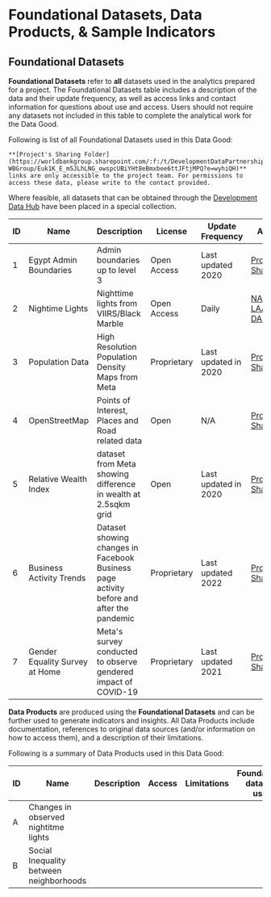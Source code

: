 # Foundational Datasets, Data Products, & Sample Indicators

## Foundational Datasets

**Foundational Datasets** refer to **all** datasets used in the analytics prepared for a project. The Foundational Datasets table includes a description of the data and their update frequency, as well as access links and contact information for questions about use and access. Users should not require any datasets not included in this table to complete the analytical work for the Data Good.

Following is list of all Foundational Datasets used in this Data Good:

```{note}
**[Project's Sharing Folder](https://worldbankgroup.sharepoint.com/:f:/t/DevelopmentDataPartnershipCommunity-WBGroup/Euk1K_E_m5JLhLNG_owspcUBiYHt8eBmxbee6ttJFtjMPQ?e=wyhiQH)** links are only accessible to the project team. For permissions to access these data, please write to the contact provided.
```

Where feasible, all datasets that can be obtained through the [Development Data Hub](https://datacatalog.worldbank.org/home) have been placed in a special collection.

| ID  | Name                           | Description                                                                              | License     | Update Frequency     | Access                                                                                                                                                                                                                                                                                                                                                                                                                                                                                                                 | Contact                                               |
| --- | ------------------------------ | ---------------------------------------------------------------------------------------- | ----------- | -------------------- | ---------------------------------------------------------------------------------------------------------------------------------------------------------------------------------------------------------------------------------------------------------------------------------------------------------------------------------------------------------------------------------------------------------------------------------------------------------------------------------------------------------------------- | ----------------------------------------------------- |
| 1   | Egypt Admin Boundaries         | Admin boundaries up to level 3                                                           | Open Access | Last updated 2020    | [Project SharePoint](https://worldbankgroup.sharepoint.com.mcas.ms/teams/DevelopmentDataPartnershipCommunity-WBGroup/Shared%20Documents/Forms/AllItems.aspx?csf=1&web=1&e=Yvwh8r&cid=fccdf23e%2D94d5%2D48bf%2Db75d%2D0af291138bde&FolderCTID=0x012000CFAB9FF0F938A64EBB297E7E16BDFCFD&id=%2Fteams%2FDevelopmentDataPartnershipCommunity%2DWBGroup%2FShared%20Documents%2FProjects%2FData%20Lab%2FLebanon%20Economic%20Analytics%2FData%2Fshapefiles&viewid=80cdadb3%2D8bb3%2D47ae%2D8b18%2Dc1dd89c373c5)               | [Data Lab](mailto:datalab@worldbank.org)              |
| 2   | Nightime Lights                | Nighttime lights from VIIRS/Black Marble                                                 | Open Access | Daily                | [NASA LAADS DAAC](https://www.earthdata.nasa.gov/eosdis/daacs/laads)                                                                                                                                                                                                                                                                                                                                                                                                                                                                                                     | [Gabriel Vicente](mailto:gvicente@worldbank.org), Data Lab |
| 3   | Population Data                | High Resolution Population Density Maps from Meta                                        | Proprietary | Last updated in 2020 | [Project SharePoint](https://worldbankgroup.sharepoint.com.mcas.ms/teams/DevelopmentDataPartnershipCommunity-WBGroup/Shared%20Documents/Forms/AllItems.aspx?csf=1&web=1&e=Yvwh8r&cid=fccdf23e%2D94d5%2D48bf%2Db75d%2D0af291138bde&FolderCTID=0x012000CFAB9FF0F938A64EBB297E7E16BDFCFD&id=%2Fteams%2FDevelopmentDataPartnershipCommunity%2DWBGroup%2FShared%20Documents%2FProjects%2FData%20Lab%2FLebanon%20Economic%20Analytics%2FData%2Fpopulation&viewid=80cdadb3%2D8bb3%2D47ae%2D8b18%2Dc1dd89c373c5)               | [Sahiti Sarva](mailto:ssarva@worldbank.org), Data Lab |
| 4   | OpenStreetMap                  | Points of Interest, Places and Road related data                                         | Open        | N/A                  | [Project SharePoint](https://worldbankgroup.sharepoint.com.mcas.ms/teams/DevelopmentDataPartnershipCommunity-WBGroup/Shared%20Documents/Forms/AllItems.aspx?csf=1&web=1&e=Yvwh8r&cid=fccdf23e%2D94d5%2D48bf%2Db75d%2D0af291138bde&FolderCTID=0x012000CFAB9FF0F938A64EBB297E7E16BDFCFD&id=%2Fteams%2FDevelopmentDataPartnershipCommunity%2DWBGroup%2FShared%20Documents%2FProjects%2FData%20Lab%2FEgypt%20Economic%20Monitor%2FData%2Fosm&viewid=80cdadb3%2D8bb3%2D47ae%2D8b18%2Dc1dd89c373c5)                          | [Sahiti Sarva](mailto:ssarva@worldbank.org), Data Lab |
| 5   | Relative Wealth Index          | dataset from Meta showing difference in wealth at 2.5sqkm grid                           | Open        | Last updated in 2020 | [Project SharePoint](https://worldbankgroup.sharepoint.com.mcas.ms/teams/DevelopmentDataPartnershipCommunity-WBGroup/Shared%20Documents/Forms/AllItems.aspx?csf=1&web=1&e=Yvwh8r&cid=fccdf23e%2D94d5%2D48bf%2Db75d%2D0af291138bde&FolderCTID=0x012000CFAB9FF0F938A64EBB297E7E16BDFCFD&id=%2Fteams%2FDevelopmentDataPartnershipCommunity%2DWBGroup%2FShared%20Documents%2FProjects%2FData%20Lab%2FEgypt%20Economic%20Monitor%2FData%2Frelative%5Fwealth%5Findex&viewid=80cdadb3%2D8bb3%2D47ae%2D8b18%2Dc1dd89c373c5)    | [Sahiti Sarva](mailto:ssarva@worldbank.org), Data Lab |
| 6   | Business Activity Trends       | Dataset showing changes in Facebook Business page activity before and after the pandemic | Proprietary | Last updated 2022    | [Project SharePoint](https://worldbankgroup.sharepoint.com.mcas.ms/teams/DevelopmentDataPartnershipCommunity-WBGroup/Shared%20Documents/Forms/AllItems.aspx?csf=1&web=1&e=Yvwh8r&cid=fccdf23e%2D94d5%2D48bf%2Db75d%2D0af291138bde&FolderCTID=0x012000CFAB9FF0F938A64EBB297E7E16BDFCFD&id=%2Fteams%2FDevelopmentDataPartnershipCommunity%2DWBGroup%2FShared%20Documents%2FProjects%2FData%20Lab%2FEgypt%20Economic%20Monitor%2FData%2Fbusiness%2Dactivity%2Dtrends&viewid=80cdadb3%2D8bb3%2D47ae%2D8b18%2Dc1dd89c373c5) | [Sahiti Sarva](mailto:ssarva@worldbank.org), Data Lab |
| 7   | Gender Equality Survey at Home | Meta's survey conducted to observe gendered impact of COVID-19                           | Proprietary | Last updated 2021    | [Project SharePoint](https://worldbankgroup.sharepoint.com.mcas.ms/teams/DevelopmentDataPartnershipCommunity-WBGroup/Shared%20Documents/Forms/AllItems.aspx?csf=1&web=1&e=Yvwh8r&cid=fccdf23e%2D94d5%2D48bf%2Db75d%2D0af291138bde&FolderCTID=0x012000CFAB9FF0F938A64EBB297E7E16BDFCFD&id=%2Fteams%2FDevelopmentDataPartnershipCommunity%2DWBGroup%2FShared%20Documents%2FProjects%2FData%20Lab%2FEgypt%20Economic%20Monitor%2FData%2Fgender%2Dequality%2Dsurvey&viewid=80cdadb3%2D8bb3%2D47ae%2D8b18%2Dc1dd89c373c5)   | [Sahiti Sarva](mailto:ssarva@worldbank.org), Data Lab |

**Data Products** are produced using the **Foundational Datasets** and can be further used to generate indicators and insights. All Data Products include documentation, references to original data sources (and/or information on how to access them), and a description of their limitations.

Following is a summary of Data Products used in this Data Good:

| ID  | Name                                    | Description | Access | Limitations | Foundational datasets used |
| --- | --------------------------------------- | ----------- | ------ | ----------- | -------------------------- |
| A   | Changes in observed nightitme lights    |             |        |             |                            |
| B   | Social Inequality between neighborhoods |             |        |             |                            |
